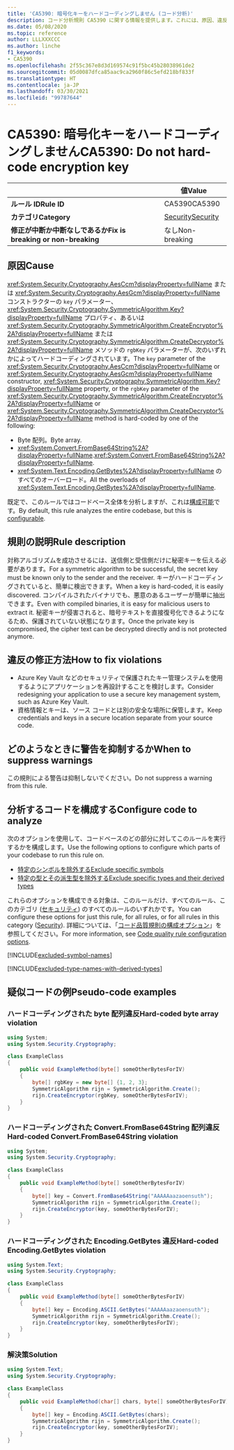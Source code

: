 ```yaml
---
title: 'CA5390: 暗号化キーをハードコーディングしません (コード分析)'
description: コード分析規則 CA5390 に関する情報を提供します。これには、原因、違反の修正方法、およびそれを抑制するタイミングなどが含まれます。
ms.date: 05/08/2020
ms.topic: reference
author: LLLXXXCCC
ms.author: linche
f1_keywords:
- CA5390
ms.openlocfilehash: 2f55c367e8d3d169574c91f5bc45b28038961de2
ms.sourcegitcommit: 05d0087dfca85aac9ca2960f86c5efd218bf833f
ms.translationtype: HT
ms.contentlocale: ja-JP
ms.lasthandoff: 03/30/2021
ms.locfileid: "99787644"
---
```

# <a name="ca5390-do-not-hard-code-encryption-key"></a><span data-ttu-id="ff3a6-103">CA5390: 暗号化キーをハードコーディングしません</span><span class="sxs-lookup"><span data-stu-id="ff3a6-103">CA5390: Do not hard-code encryption key</span></span>

| | <span data-ttu-id="ff3a6-104">値</span><span class="sxs-lookup"><span data-stu-id="ff3a6-104">Value</span></span> |
|-|-|
| <span data-ttu-id="ff3a6-105">**ルール ID**</span><span class="sxs-lookup"><span data-stu-id="ff3a6-105">**Rule ID**</span></span> |<span data-ttu-id="ff3a6-106">CA5390</span><span class="sxs-lookup"><span data-stu-id="ff3a6-106">CA5390</span></span>|
| <span data-ttu-id="ff3a6-107">**カテゴリ**</span><span class="sxs-lookup"><span data-stu-id="ff3a6-107">**Category**</span></span> |[<span data-ttu-id="ff3a6-108">Security</span><span class="sxs-lookup"><span data-stu-id="ff3a6-108">Security</span></span>](security-warnings.md)|
| <span data-ttu-id="ff3a6-109">**修正が中断か中断なしであるか**</span><span class="sxs-lookup"><span data-stu-id="ff3a6-109">**Fix is breaking or non-breaking**</span></span> |<span data-ttu-id="ff3a6-110">なし</span><span class="sxs-lookup"><span data-stu-id="ff3a6-110">Non-breaking</span></span>|

## <a name="cause"></a><span data-ttu-id="ff3a6-111">原因</span><span class="sxs-lookup"><span data-stu-id="ff3a6-111">Cause</span></span>

<span data-ttu-id="ff3a6-112"><xref:System.Security.Cryptography.AesCcm?displayProperty=fullName> または <xref:System.Security.Cryptography.AesGcm?displayProperty=fullName> コンストラクターの `key` パラメーター、<xref:System.Security.Cryptography.SymmetricAlgorithm.Key?displayProperty=fullName> プロパティ、あるいは <xref:System.Security.Cryptography.SymmetricAlgorithm.CreateEncryptor%2A?displayProperty=fullName> または <xref:System.Security.Cryptography.SymmetricAlgorithm.CreateDecryptor%2A?displayProperty=fullName> メソッドの `rgbKey` パラメーターが、次のいずれかによってハードコーディングされています。</span><span class="sxs-lookup"><span data-stu-id="ff3a6-112">The `key` parameter of the <xref:System.Security.Cryptography.AesCcm?displayProperty=fullName> or <xref:System.Security.Cryptography.AesGcm?displayProperty=fullName> constructor, <xref:System.Security.Cryptography.SymmetricAlgorithm.Key?displayProperty=fullName> property, or the `rgbKey` parameter of the <xref:System.Security.Cryptography.SymmetricAlgorithm.CreateEncryptor%2A?displayProperty=fullName> or <xref:System.Security.Cryptography.SymmetricAlgorithm.CreateDecryptor%2A?displayProperty=fullName> method is hard-coded by one of the following:</span></span>

- <span data-ttu-id="ff3a6-113">Byte 配列。</span><span class="sxs-lookup"><span data-stu-id="ff3a6-113">Byte array.</span></span>
- <span data-ttu-id="ff3a6-114"><xref:System.Convert.FromBase64String%2A?displayProperty=fullName>.</span><span class="sxs-lookup"><span data-stu-id="ff3a6-114"><xref:System.Convert.FromBase64String%2A?displayProperty=fullName>.</span></span>
- <span data-ttu-id="ff3a6-115"><xref:System.Text.Encoding.GetBytes%2A?displayProperty=fullName> のすべてのオーバーロード。</span><span class="sxs-lookup"><span data-stu-id="ff3a6-115">All the overloads of <xref:System.Text.Encoding.GetBytes%2A?displayProperty=fullName>.</span></span>

<span data-ttu-id="ff3a6-116">既定で、このルールではコードベース全体を分析しますが、これは[構成可能](#configure-code-to-analyze)です。</span><span class="sxs-lookup"><span data-stu-id="ff3a6-116">By default, this rule analyzes the entire codebase, but this is [configurable](#configure-code-to-analyze).</span></span>

## <a name="rule-description"></a><span data-ttu-id="ff3a6-117">規則の説明</span><span class="sxs-lookup"><span data-stu-id="ff3a6-117">Rule description</span></span>

<span data-ttu-id="ff3a6-118">対称アルゴリズムを成功させるには、送信側と受信側だけに秘密キーを伝える必要があります。</span><span class="sxs-lookup"><span data-stu-id="ff3a6-118">For a symmetric algorithm to be successful, the secret key must be known only to the sender and the receiver.</span></span> <span data-ttu-id="ff3a6-119">キーがハードコーディングされていると、簡単に検出できます。</span><span class="sxs-lookup"><span data-stu-id="ff3a6-119">When a key is hard-coded, it is easily discovered.</span></span> <span data-ttu-id="ff3a6-120">コンパイルされたバイナリでも、悪意のあるユーザーが簡単に抽出できます。</span><span class="sxs-lookup"><span data-stu-id="ff3a6-120">Even with compiled binaries, it is easy for malicious users to extract it.</span></span> <span data-ttu-id="ff3a6-121">秘密キーが侵害されると、暗号テキストを直接復号化できるようになるため、保護されていない状態になります。</span><span class="sxs-lookup"><span data-stu-id="ff3a6-121">Once the private key is compromised, the cipher text can be decrypted directly and is not protected anymore.</span></span>

## <a name="how-to-fix-violations"></a><span data-ttu-id="ff3a6-122">違反の修正方法</span><span class="sxs-lookup"><span data-stu-id="ff3a6-122">How to fix violations</span></span>

- <span data-ttu-id="ff3a6-123">Azure Key Vault などのセキュリティで保護されたキー管理システムを使用するようにアプリケーションを再設計することを検討します。</span><span class="sxs-lookup"><span data-stu-id="ff3a6-123">Consider redesigning your application to use a secure key management system, such as Azure Key Vault.</span></span>
- <span data-ttu-id="ff3a6-124">資格情報とキーは、ソース コードとは別の安全な場所に保管します。</span><span class="sxs-lookup"><span data-stu-id="ff3a6-124">Keep credentials and keys in a secure location separate from your source code.</span></span>

## <a name="when-to-suppress-warnings"></a><span data-ttu-id="ff3a6-125">どのようなときに警告を抑制するか</span><span class="sxs-lookup"><span data-stu-id="ff3a6-125">When to suppress warnings</span></span>

<span data-ttu-id="ff3a6-126">この規則による警告は抑制しないでください。</span><span class="sxs-lookup"><span data-stu-id="ff3a6-126">Do not suppress a warning from this rule.</span></span>

## <a name="configure-code-to-analyze"></a><span data-ttu-id="ff3a6-127">分析するコードを構成する</span><span class="sxs-lookup"><span data-stu-id="ff3a6-127">Configure code to analyze</span></span>

<span data-ttu-id="ff3a6-128">次のオプションを使用して、コードベースのどの部分に対してこのルールを実行するかを構成します。</span><span class="sxs-lookup"><span data-stu-id="ff3a6-128">Use the following options to configure which parts of your codebase to run this rule on.</span></span>

- [<span data-ttu-id="ff3a6-129">特定のシンボルを除外する</span><span class="sxs-lookup"><span data-stu-id="ff3a6-129">Exclude specific symbols</span></span>](#exclude-specific-symbols)
- [<span data-ttu-id="ff3a6-130">特定の型とその派生型を除外する</span><span class="sxs-lookup"><span data-stu-id="ff3a6-130">Exclude specific types and their derived types</span></span>](#exclude-specific-types-and-their-derived-types)

<span data-ttu-id="ff3a6-131">これらのオプションを構成できる対象は、このルールだけ、すべてのルール、このカテゴリ ([セキュリティ](security-warnings.md)) のすべてのルールのいずれかです。</span><span class="sxs-lookup"><span data-stu-id="ff3a6-131">You can configure these options for just this rule, for all rules, or for all rules in this category ([Security](security-warnings.md)).</span></span> <span data-ttu-id="ff3a6-132">詳細については、「[コード品質規則の構成オプション](../code-quality-rule-options.md)」を参照してください。</span><span class="sxs-lookup"><span data-stu-id="ff3a6-132">For more information, see [Code quality rule configuration options](../code-quality-rule-options.md).</span></span>

[!INCLUDE[excluded-symbol-names](~/includes/code-analysis/excluded-symbol-names.md)]

[!INCLUDE[excluded-type-names-with-derived-types](~/includes/code-analysis/excluded-type-names-with-derived-types.md)]

## <a name="pseudo-code-examples"></a><span data-ttu-id="ff3a6-133">疑似コードの例</span><span class="sxs-lookup"><span data-stu-id="ff3a6-133">Pseudo-code examples</span></span>

### <a name="hard-coded-byte-array-violation"></a><span data-ttu-id="ff3a6-134">ハードコーディングされた byte 配列違反</span><span class="sxs-lookup"><span data-stu-id="ff3a6-134">Hard-coded byte array violation</span></span>

```csharp
using System;
using System.Security.Cryptography;

class ExampleClass
{
    public void ExampleMethod(byte[] someOtherBytesForIV)
    {
        byte[] rgbKey = new byte[] {1, 2, 3};
        SymmetricAlgorithm rijn = SymmetricAlgorithm.Create();
        rijn.CreateEncryptor(rgbKey, someOtherBytesForIV);
    }
}
```

### <a name="hard-coded-convertfrombase64string-violation"></a><span data-ttu-id="ff3a6-135">ハードコーディングされた Convert.FromBase64String 配列違反</span><span class="sxs-lookup"><span data-stu-id="ff3a6-135">Hard-coded Convert.FromBase64String violation</span></span>

```csharp
using System;
using System.Security.Cryptography;

class ExampleClass
{
    public void ExampleMethod(byte[] someOtherBytesForIV)
    {
        byte[] key = Convert.FromBase64String("AAAAAaazaoensuth");
        SymmetricAlgorithm rijn = SymmetricAlgorithm.Create();
        rijn.CreateEncryptor(key, someOtherBytesForIV);
    }
}
```

### <a name="hard-coded-encodinggetbytes-violation"></a><span data-ttu-id="ff3a6-136">ハードコーディングされた Encoding.GetBytes 違反</span><span class="sxs-lookup"><span data-stu-id="ff3a6-136">Hard-coded Encoding.GetBytes violation</span></span>

```csharp
using System.Text;
using System.Security.Cryptography;

class ExampleClass
{
    public void ExampleMethod(byte[] someOtherBytesForIV)
    {
        byte[] key = Encoding.ASCII.GetBytes("AAAAAaazaoensuth");
        SymmetricAlgorithm rijn = SymmetricAlgorithm.Create();
        rijn.CreateEncryptor(key, someOtherBytesForIV);
    }
}
```

### <a name="solution"></a><span data-ttu-id="ff3a6-137">解決策</span><span class="sxs-lookup"><span data-stu-id="ff3a6-137">Solution</span></span>

```csharp
using System.Text;
using System.Security.Cryptography;

class ExampleClass
{
    public void ExampleMethod(char[] chars, byte[] someOtherBytesForIV)
    {
        byte[] key = Encoding.ASCII.GetBytes(chars);
        SymmetricAlgorithm rijn = SymmetricAlgorithm.Create();
        rijn.CreateEncryptor(key, someOtherBytesForIV);
    }
}
```
